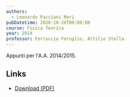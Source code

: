 ```yaml
---
authors:
  - Leonardo Pacciani Mori
pubDatetime: 2020-10-20T00:00:00
course: Fisica Teorica
year: 2014
professor: Ferruccio Feruglio, Attilio Stella
---
```


Appunti per l'A.A. 2014/2015.

## Links

- [Download (PDF)](/pdf/MQ_2014.pdf)
